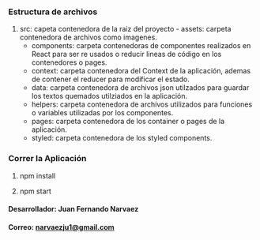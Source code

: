 ### Estructura de archivos

1. src: capeta contenedora de la raiz del proyecto - assets: carpeta contenedora de archivos como imagenes.
   - components: carpeta contenedoras de componentes realizados en React para ser re usados o reducir lineas de código en los contenedores o pages.
   - context: carpeta contenedora del Context de la aplicación, ademas de contener el reducer para modificar el estado.
   - data: carpeta contenedora de archivos json utilzados para guardar los textos quemados utilziados en la aplicación.
   - helpers: carpeta contenedora de archivos utilizados para funciones o variables utilizadas por los componentes.
   - pages: carpeta contenedora de los container o pages de la aplicación.
   - styled: carpeta contenedora de los styled components.

### Correr la Aplicación

1. npm install

2. npm start

#### Desarrollador: Juan Fernando Narvaez

#### Correo: narvaezju1@gmail.com
